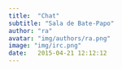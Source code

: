 ```yaml
---
title:  "Chat"
subtitle: "Sala de Bate-Papo"
author: "ra"
avatar: "img/authors/ra.png"
image: "img/irc.png"
date:   2015-04-21 12:12:12
---
```


